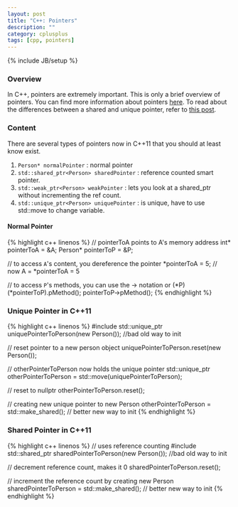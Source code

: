 ```yaml
---
layout: post
title: "C++: Pointers"
description: ""
category: cplusplus
tags: [cpp, pointers]
---
```

{% include JB/setup %}

<!-- Overview -->
<h3>Overview</h3>

In C++, pointers are extremely important. This is only a brief overview of pointers. You can find more information about pointers [here](http://www.cplusplus.com/doc/tutorial/pointers/). To read about the differences between a shared and unique pointer, refer to [this post](http://stackoverflow.com/questions/6876751/differences-between-unique-ptr-and-shared-ptr).

<!-- Content -->
<h3>Content</h3>

There are several types of pointers now in C++11 that you should at least know exist.

1. `Person* normalPointer` : normal pointer
2. `std::shared_ptr<Person> sharedPointer` : reference counted smart pointer.
3. `std::weak_ptr<Person> weakPointer` : lets you look at a shared_ptr without incrementing the ref count.
4. `std::unique_ptr<Person> uniquePointer` : is unique, have to use std::move to change variable.

<!-- Normal Pointer -->
<h4>Normal Pointer</h4>

<!-- Code _______________________________________-->
{% highlight c++ linenos %}
// pointerToA points to A's memory address
int* pointerToA = &A;
Person* pointerToP = &P;

// to access `A`'s content, you dereference the pointer
*pointerToA = 5; // now A = *pointerToA = 5

// to access `P`'s methods, you can use the -> notation or (*P)
(*pointerToP).pMethod();
pointerToP->pMethod();
{% endhighlight %}
<!-- /Code ^^^^^^^^^^^^^^^^^^^^^^^^^^^^^^^^^^^^^^-->


<!-- Unique Pointer in C++11 -->
<h3>Unique Pointer in C++11</h3>

<!-- Code _______________________________________-->
{% highlight c++ linenos %}
#include <memory>
std::unique_ptr<Person> uniquePointerToPerson(new Person()); //bad old way to init

// reset pointer to a new person object
uniquePointerToPerson.reset(new Person());

// otherPointerToPerson now holds the unique pointer
std::unique_ptr<Person> otherPointerToPerson = std::move(uniquePointerToPerson);

// reset to nullptr
otherPointerToPerson.reset();

// creating new unique pointer to new Person
otherPointerToPerson = std::make_shared<Person>(); // better new way to init
{% endhighlight %}
<!-- /Code ^^^^^^^^^^^^^^^^^^^^^^^^^^^^^^^^^^^^^^-->


<!-- Shared Pointer in C++11 -->
<h3>Shared Pointer in C++11</h3>

<!-- Code _______________________________________-->
{% highlight c++ linenos %}
// uses reference counting
#include <memory>
std::shared_ptr<Person> sharedPointerToPerson(new Person()); //bad old way to init

// decrement reference count, makes it 0
sharedPointerToPerson.reset();

// increment the reference count by creating new Person
sharedPointerToPerson = std::make_shared<Person>(); // better new way to init
{% endhighlight %}
<!-- /Code ^^^^^^^^^^^^^^^^^^^^^^^^^^^^^^^^^^^^^^-->


